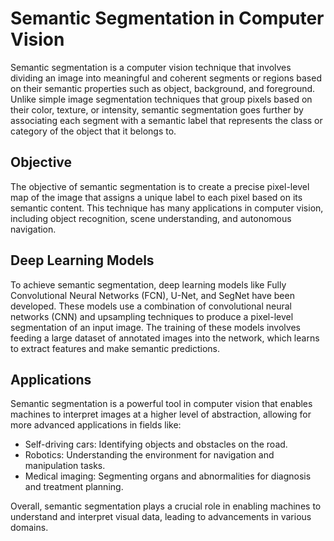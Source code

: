 # Semantic Segmentation in Computer Vision

Semantic segmentation is a computer vision technique that involves dividing an image into meaningful and coherent segments or regions based on their semantic properties such as object, background, and foreground. Unlike simple image segmentation techniques that group pixels based on their color, texture, or intensity, semantic segmentation goes further by associating each segment with a semantic label that represents the class or category of the object that it belongs to.

## Objective
The objective of semantic segmentation is to create a precise pixel-level map of the image that assigns a unique label to each pixel based on its semantic content. This technique has many applications in computer vision, including object recognition, scene understanding, and autonomous navigation.

## Deep Learning Models
To achieve semantic segmentation, deep learning models like Fully Convolutional Neural Networks (FCN), U-Net, and SegNet have been developed. These models use a combination of convolutional neural networks (CNN) and upsampling techniques to produce a pixel-level segmentation of an input image. The training of these models involves feeding a large dataset of annotated images into the network, which learns to extract features and make semantic predictions.

## Applications
Semantic segmentation is a powerful tool in computer vision that enables machines to interpret images at a higher level of abstraction, allowing for more advanced applications in fields like:
- Self-driving cars: Identifying objects and obstacles on the road.
- Robotics: Understanding the environment for navigation and manipulation tasks.
- Medical imaging: Segmenting organs and abnormalities for diagnosis and treatment planning.

Overall, semantic segmentation plays a crucial role in enabling machines to understand and interpret visual data, leading to advancements in various domains.
